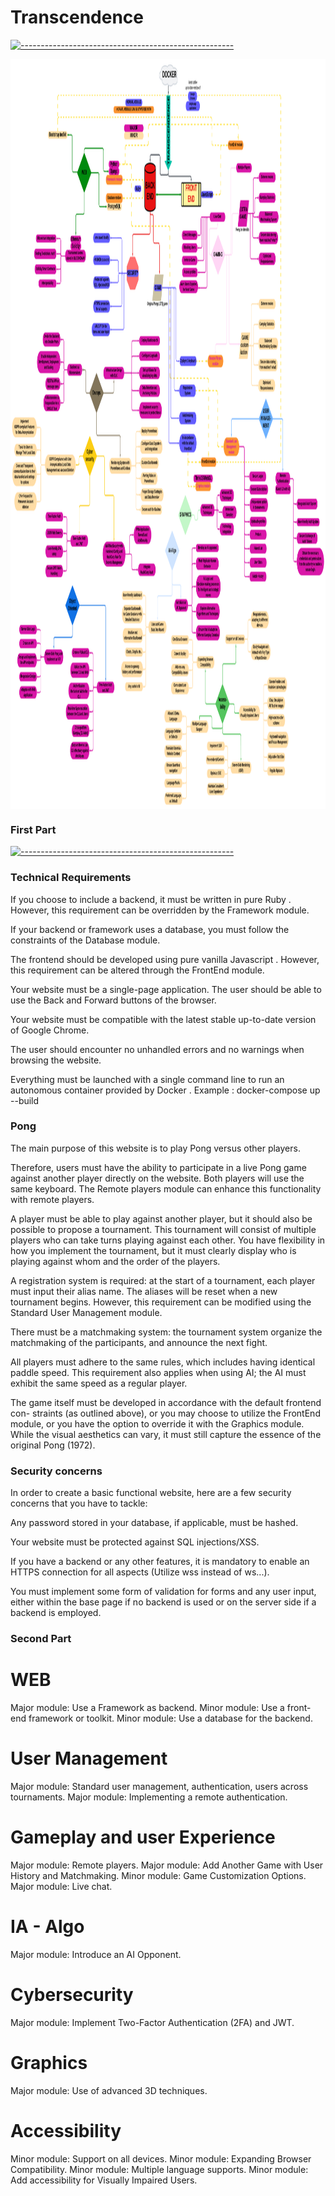 # Transcendence

[![-----------------------------------------------------](
https://raw.githubusercontent.com/andreasbm/readme/master/assets/lines/aqua.png)](https://github.com/alpardayalman?tab=repositories)

<center>
<img src="Additionals/sudo_transcEND.png" alt="Model Templates views" width="1400" height="1200" align="middle">
</center>

### First Part ###

[![-----------------------------------------------------](
https://raw.githubusercontent.com/andreasbm/readme/master/assets/lines/aqua.png)](https://github.com/alpardayalman?tab=repositories)

### Technical Requirements ###

If you choose to include a backend, it must be written in pure Ruby . However,
this requirement can be overridden by the Framework module.

If your backend or framework uses a database, you must follow the constraints
of the Database module.

The frontend should be developed using pure vanilla Javascript . However, this
requirement can be altered through the FrontEnd module.

Your website must be a single-page application. The user should be able to use the
Back and Forward buttons of the browser.

Your website must be compatible with the latest stable up-to-date version of
Google Chrome.

The user should encounter no unhandled errors and no warnings when browsing the
website.

Everything must be launched with a single command line to run an autonomous
container provided by Docker . Example : docker-compose up --build

### Pong ###

The main purpose of this website is to play Pong versus other players.

Therefore, users must have the ability to participate in a live Pong game against
another player directly on the website. Both players will use the same keyboard.
The Remote players module can enhance this functionality with remote players.

A player must be able to play against another player, but it should also be possible
to propose a tournament. This tournament will consist of multiple players who
can take turns playing against each other. You have flexibility in how you implement
the tournament, but it must clearly display who is playing against whom and the
order of the players.

A registration system is required: at the start of a tournament, each player
must input their alias name. The aliases will be reset when a new tournament
begins. However, this requirement can be modified using the Standard User
Management module.

There must be a matchmaking system: the tournament system organize the
matchmaking of the participants, and announce the next fight.

All players must adhere to the same rules, which includes having identical paddle
speed. This requirement also applies when using AI; the AI must exhibit the same
speed as a regular player.

The game itself must be developed in accordance with the default frontend con-
straints (as outlined above), or you may choose to utilize the FrontEnd module,
or you have the option to override it with the Graphics module. While the visual
aesthetics can vary, it must still capture the essence of the original Pong (1972).

### Security concerns ###

In order to create a basic functional website, here are a few security concerns that you
have to tackle:

Any password stored in your database, if applicable, must be hashed.

Your website must be protected against SQL injections/XSS.

If you have a backend or any other features, it is mandatory to enable an HTTPS
connection for all aspects (Utilize wss instead of ws...).

You must implement some form of validation for forms and any user input, either
within the base page if no backend is used or on the server side if a backend is
employed.



### Second Part ###

# WEB #
Major module: Use a Framework as backend.
Minor module: Use a front-end framework or toolkit.
Minor module: Use a database for the backend.


# User Management #
Major module: Standard user management, authentication, users across tournaments.
Major module: Implementing a remote authentication.


# Gameplay and user Experience #
Major module: Remote players.
Major module: Add Another Game with User History and Matchmaking.
Minor module: Game Customization Options.
Major module: Live chat.


# IA - Algo #
Major module: Introduce an AI Opponent.


# Cybersecurity #
Major module: Implement Two-Factor Authentication (2FA) and JWT.


# Graphics #
Major module: Use of advanced 3D techniques.

# Accessibility #
Minor module: Support on all devices.
Minor module: Expanding Browser Compatibility.
Minor module: Multiple language supports.
Minor module: Add accessibility for Visually Impaired Users.
